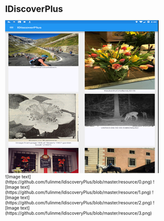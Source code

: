 # IDiscoverPlus

<img src="https://github.com/fulinme/IdiscoveryPlus/blob/master/resource/0.png" alt="GitHub" title="GitHub,Social Coding" width="500" height="500" />
![Image text](https://github.com/fulinme/IdiscoveryPlus/blob/master/resource/0.png)
![Image text](https://github.com/fulinme/IdiscoveryPlus/blob/master/resource/1.png)
![Image text](https://github.com/fulinme/IdiscoveryPlus/blob/master/resource/2.png)
![Image text](https://github.com/fulinme/IdiscoveryPlus/blob/master/resource/3.png)

